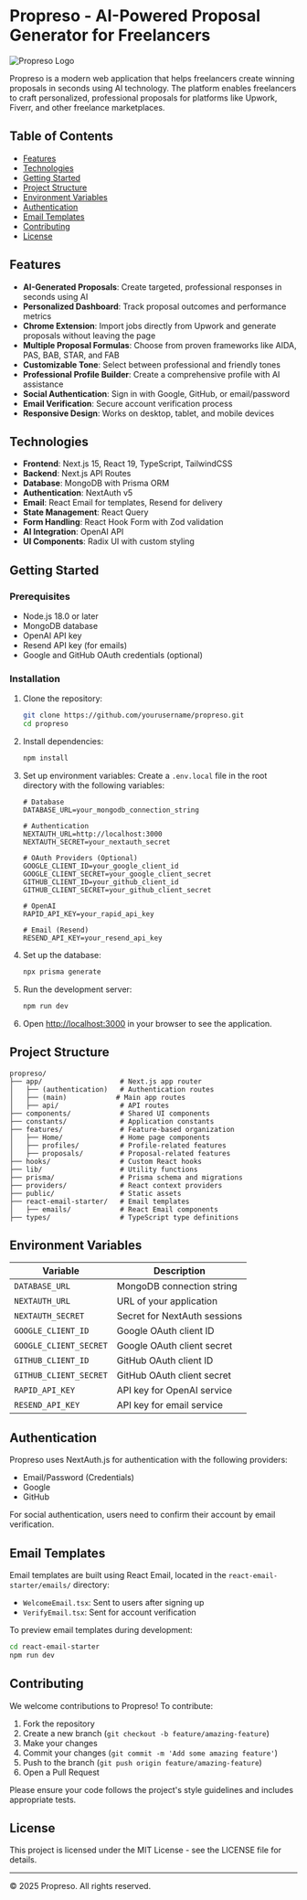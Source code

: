 # Propreso - AI-Powered Proposal Generator for Freelancers

![Propreso Logo](public/static/site-icon-white.svg)

Propreso is a modern web application that helps freelancers create winning proposals in seconds using AI technology. The platform enables freelancers to craft personalized, professional proposals for platforms like Upwork, Fiverr, and other freelance marketplaces.

## Table of Contents

- [Features](#features)
- [Technologies](#technologies)
- [Getting Started](#getting-started)
- [Project Structure](#project-structure)
- [Environment Variables](#environment-variables)
- [Authentication](#authentication)
- [Email Templates](#email-templates)
- [Contributing](#contributing)
- [License](#license)

## Features

- **AI-Generated Proposals**: Create targeted, professional responses in seconds using AI
- **Personalized Dashboard**: Track proposal outcomes and performance metrics
- **Chrome Extension**: Import jobs directly from Upwork and generate proposals without leaving the page
- **Multiple Proposal Formulas**: Choose from proven frameworks like AIDA, PAS, BAB, STAR, and FAB
- **Customizable Tone**: Select between professional and friendly tones
- **Professional Profile Builder**: Create a comprehensive profile with AI assistance
- **Social Authentication**: Sign in with Google, GitHub, or email/password
- **Email Verification**: Secure account verification process
- **Responsive Design**: Works on desktop, tablet, and mobile devices

## Technologies

- **Frontend**: Next.js 15, React 19, TypeScript, TailwindCSS
- **Backend**: Next.js API Routes
- **Database**: MongoDB with Prisma ORM
- **Authentication**: NextAuth v5
- **Email**: React Email for templates, Resend for delivery
- **State Management**: React Query
- **Form Handling**: React Hook Form with Zod validation
- **AI Integration**: OpenAI API
- **UI Components**: Radix UI with custom styling

## Getting Started

### Prerequisites

- Node.js 18.0 or later
- MongoDB database
- OpenAI API key
- Resend API key (for emails)
- Google and GitHub OAuth credentials (optional)

### Installation

1. Clone the repository:

   ```bash
   git clone https://github.com/yourusername/propreso.git
   cd propreso
   ```

2. Install dependencies:

   ```bash
   npm install
   ```

3. Set up environment variables:
   Create a `.env.local` file in the root directory with the following variables:

   ```
   # Database
   DATABASE_URL=your_mongodb_connection_string

   # Authentication
   NEXTAUTH_URL=http://localhost:3000
   NEXTAUTH_SECRET=your_nextauth_secret

   # OAuth Providers (Optional)
   GOOGLE_CLIENT_ID=your_google_client_id
   GOOGLE_CLIENT_SECRET=your_google_client_secret
   GITHUB_CLIENT_ID=your_github_client_id
   GITHUB_CLIENT_SECRET=your_github_client_secret

   # OpenAI
   RAPID_API_KEY=your_rapid_api_key

   # Email (Resend)
   RESEND_API_KEY=your_resend_api_key
   ```

4. Set up the database:

   ```bash
   npx prisma generate
   ```

5. Run the development server:

   ```bash
   npm run dev
   ```

6. Open [http://localhost:3000](http://localhost:3000) in your browser to see the application.

## Project Structure

```
propreso/
├── app/                   # Next.js app router
│   ├── (authentication)   # Authentication routes
│   ├── (main)            # Main app routes
│   ├── api/               # API routes
├── components/            # Shared UI components
├── constants/             # Application constants
├── features/              # Feature-based organization
│   ├── Home/              # Home page components
│   ├── profiles/          # Profile-related features
│   ├── proposals/         # Proposal-related features
├── hooks/                 # Custom React hooks
├── lib/                   # Utility functions
├── prisma/                # Prisma schema and migrations
├── providers/             # React context providers
├── public/                # Static assets
├── react-email-starter/   # Email templates
│   ├── emails/            # React Email components
├── types/                 # TypeScript type definitions
```

## Environment Variables

| Variable               | Description                  |
| ---------------------- | ---------------------------- |
| `DATABASE_URL`         | MongoDB connection string    |
| `NEXTAUTH_URL`         | URL of your application      |
| `NEXTAUTH_SECRET`      | Secret for NextAuth sessions |
| `GOOGLE_CLIENT_ID`     | Google OAuth client ID       |
| `GOOGLE_CLIENT_SECRET` | Google OAuth client secret   |
| `GITHUB_CLIENT_ID`     | GitHub OAuth client ID       |
| `GITHUB_CLIENT_SECRET` | GitHub OAuth client secret   |
| `RAPID_API_KEY`        | API key for OpenAI service   |
| `RESEND_API_KEY`       | API key for email service    |

## Authentication

Propreso uses NextAuth.js for authentication with the following providers:

- Email/Password (Credentials)
- Google
- GitHub

For social authentication, users need to confirm their account by email verification.

## Email Templates

Email templates are built using React Email, located in the `react-email-starter/emails/` directory:

- `WelcomeEmail.tsx`: Sent to users after signing up
- `VerifyEmail.tsx`: Sent for account verification

To preview email templates during development:

```bash
cd react-email-starter
npm run dev
```

## Contributing

We welcome contributions to Propreso! To contribute:

1. Fork the repository
2. Create a new branch (`git checkout -b feature/amazing-feature`)
3. Make your changes
4. Commit your changes (`git commit -m 'Add some amazing feature'`)
5. Push to the branch (`git push origin feature/amazing-feature`)
6. Open a Pull Request

Please ensure your code follows the project's style guidelines and includes appropriate tests.

## License

This project is licensed under the MIT License - see the LICENSE file for details.

---

© 2025 Propreso. All rights reserved.
